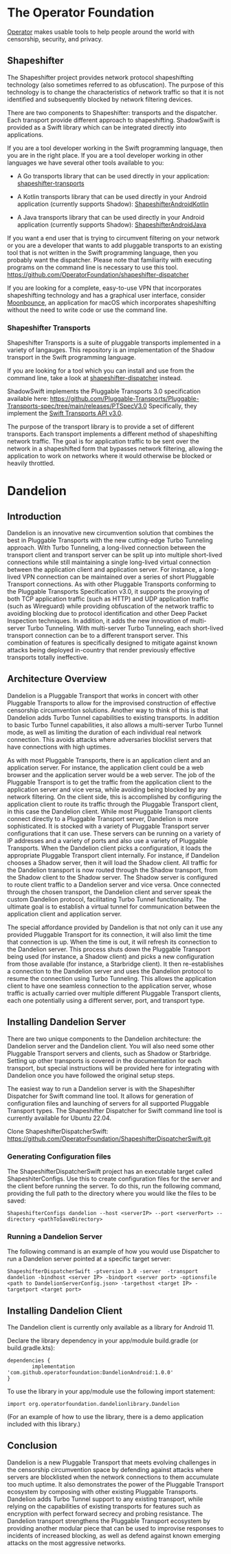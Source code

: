 # The Operator Foundation

[Operator](https://operatorfoundation.org) makes usable tools to help people around the world with censorship, security, and privacy.

## Shapeshifter

The Shapeshifter project provides network protocol shapeshifting technology
(also sometimes referred to as obfuscation). The purpose of this technology is
to change the characteristics of network traffic so that it is not identified
and subsequently blocked by network filtering devices.

There are two components to Shapeshifter: transports and the dispatcher. Each
transport provide different approach to shapeshifting. ShadowSwift is provided as a 
Swift library which can be integrated directly into applications.

If you are a tool developer working in the Swift programming language, then you
are in the right place. If you are a tool developer working in other languages we have 
several other tools available to you:

- A Go transports library that can be used directly in your application:
[shapeshifter-transports](https://github.com/OperatorFoundation/shapeshifter-transports)

- A Kotlin transports library that can be used directly in your Android application (currently supports Shadow):
[ShapeshifterAndroidKotlin](https://github.com/OperatorFoundation/ShapeshifterAndroidKotlin)

- A Java transports library that can be used directly in your Android application (currently supports Shadow):
[ShapeshifterAndroidJava](https://github.com/OperatorFoundation/ShapeshifterAndroidJava)

If you want a end user that is trying to circumvent filtering on your network or
you are a developer that wants to add pluggable transports to an existing tool
that is not written in the Swift programming language, then you probably want the
dispatcher. Please note that familiarity with executing programs on the command
line is necessary to use this tool.
<https://github.com/OperatorFoundation/shapeshifter-dispatcher>

If you are looking for a complete, easy-to-use VPN that incorporates
shapeshifting technology and has a graphical user interface, consider
[Moonbounce](https://github.com/OperatorFoundation/Moonbounce), an application for macOS which incorporates shapeshifting without
the need to write code or use the command line.

### Shapeshifter Transports

Shapeshifter Transports is a suite of pluggable transports implemented in a variety of langauges. This repository 
is an implementation of the Shadow transport in the Swift programming language. 

If you are looking for a tool which you can install and
use from the command line, take a look at [shapeshifter-dispatcher](https://github.com/OperatorFoundation/shapeshifter-dispatcher.git) instead.

ShadowSwift implements the Pluggable Transports 3.0 specification available here:
<https://github.com/Pluggable-Transports/Pluggable-Transports-spec/tree/main/releases/PTSpecV3.0> Specifically,
they implement the [Swift Transports API v3.0](https://github.com/Pluggable-Transports/Pluggable-Transports-spec/blob/main/releases/PTSpecV3.0/Pluggable%20Transport%20Specification%20v3.0%20-%20Swift%20Transport%20API%20v3.0.md).

The purpose of the transport library is to provide a set of different
transports. Each transport implements a different method of shapeshifting
network traffic. The goal is for application traffic to be sent over the network
in a shapeshifted form that bypasses network filtering, allowing
the application to work on networks where it would otherwise be blocked or
heavily throttled.

# Dandelion

## Introduction

Dandelion is an innovative new circumvention solution that combines the best in Pluggable
Transports with the new cutting-edge Turbo Tunneling approach. With Turbo Tunneling, a long-lived connection between the transport client and transport server can be split up into multiple short-lived connections while still maintaining a single long-lived virtual connection between the application client and application server. For instance, a long-lived VPN connection can be maintained over a series of short Pluggable Transport connections. As with other Pluggable Transports conforming to the Pluggable Transports Specification v3.0, it supports the proxying of both TCP application traffic (such as HTTP) and UDP application traffic (such as Wireguard) while providing obfuscation of the network traffic to avoiding blocking due to protocol identification and other Deep Packet Inspection techniques. In addition, it adds the new innovation of multi-server Turbo Tunneling. With multi-server Turbo Tunneling, each short-lived transport connection can be to a different transport server. This combination of features is specifically designed to mitigate against known attacks being deployed in-country that render previously effective transports totally ineffective.

## Architecture Overview

Dandelion is a Pluggable Transport that works in concert with other Pluggable Transports to allow for the improvised construction of effective censorship circumvention solutions. Another way to think of this is that Dandelion adds Turbo Tunnel capabilities to existing transports. In addition to basic Turbo Tunnel capabilities, it also allows a multi-server Turbo Tunnel mode, as well as limiting the duration of each individual real network connection. This avoids attacks where adversaries blocklist servers that have connections with high uptimes.

As with most Pluggable Transports, there is an application client and an application server. For instance, the application client could be a web browser and the application server would be a web server. The job of the Pluggable Transport is to get the traffic from the application client to the application server and vice versa, while avoiding being blocked by any network filtering. On the client side, this is accomplished by configuring the application client to route its traffic through the Pluggable Transport client, in this case the Dandelion client. While most Pluggable Transport clients connect directly to a Pluggable Transport server, Dandelion is more sophisticated. It is stocked with a variety of Pluggable Transport server configurations that it can use. These servers can be running on a variety of IP addresses and a variety of ports and also use a variety of Pluggable Transports. When the Dandelion client picks a configuration, it loads the appropriate Pluggable Transport client internally. For instance, if Dandelion chooses a Shadow server, then it will load the Shadow client. All traffic for the Dandelion transport is now routed through the Shadow transport, from the Shadow client to the Shadow server. The Shadow server is configured to route client traffic to a Dandelion server and vice versa. Once connected through the chosen transport, the Dandelion client and server speak the custom Dandelion protocol, facilitating Turbo Tunnel functionality. The ultimate goal is to establish a virtual tunnel for communication between the application client and application server.

The special affordance provided by Dandelion is that not only can it use any provided Pluggable Transport for its connection, it will also limit the time that connection is up. When the time is out, it will refresh its connection to the Dandelion server. This process shuts down the Pluggable Transport being used (for instance, a Shadow client) and picks a new configuration from those available (for instance, a Starbridge client). It then re-establishes a connection to the Dandelion server and uses the Dandelion protocol to resume the connection using Turbo Tunneling. This allows the application client to have one seamless connection to the application server, whose traffic is actually carried over multiple different Pluggable Transport clients, each one potentially using a different server, port, and transport type.

## Installing Dandelion Server

There are two unique components to the Dandelion architecture: the Dandelion server and the Dandelion client. You will also need some other Pluggable Transport servers and clients, such as Shadow or Starbridge. Setting up other transports is covered in the documentation for each transport, but special instructions will be provided here for integrating with Dandelion once you have followed the original setup steps.

The easiest way to run a Dandelion server is with the Shapeshifter Dispatcher for Swift command line tool. It allows for generation of configuration files and launching of servers for all supported Pluggable Transport types. The Shapeshifter Dispatcher for Swift command line tool is currently available for Ubuntu 22.04.

Clone ShapeshifterDispatcherSwift: https://github.com/OperatorFoundation/ShapeshifterDispatcherSwift.git

### Generating Configuration files

The ShapeshifterDispatcherSwift project has an executable target called ShapeshiterConfigs. Use this to create configuration files for the server and the client before running the server. To do this, run the following command, providing the full path to the directory where you would like the files to be saved: 

```
ShapeshifterConfigs dandelion --host <serverIP> --port <serverPort> --directory <pathToSaveDirectory>
```

### Running a Dandelion Server

The following command is an example of how you would use Dispatcher to run a Dandelion server pointed at a specific target server:

```
ShapeshifterDispatcherSwift -ptversion 3.0 -server  -transport dandelion -bindhost <server IP> -bindport <server port> -optionsfile <path to DandelionServerConfig.json> -targethost <target IP> -targetport <target port>
```

## Installing Dandelion Client

The Dandelion client is currently only available as a library for Android 11.

Declare the library dependency in your app/module build.gradle (or build.gradle.kts):

```
dependencies {
        implementation 'com.github.operatorfoundation:DandelionAndroid:1.0.0'
}
```

To use the library in your app/module use the following import statement:

```
import org.operatorfoundation.dandelionlibrary.Dandelion
```

(For an example of how to use the library, there is a demo application included with this library.) 

## Conclusion

Dandelion is a new Pluggable Transport that meets evolving challenges in the censorship circumvention space by defending against attacks where servers are blocklisted when the network connections to them accumulate too much uptime. It also demonstrates the power of the Pluggable Transport ecosystem by composing with other existing Pluggable Transports. Dandelion adds Turbo Tunnel support to any existing transport, while relying on the capabilities of existing transports for features such as encryption with perfect forward secrecy and probing resistance. The Dandelion transport strengthens the Pluggable Transport ecosystem by providing another modular piece that can be used to improvise responses to incidents of increased blocking, as well as defend against known emerging attacks on the most aggressive networks.
